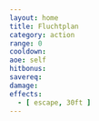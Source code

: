 ```yaml
---
layout: home
title: Fluchtplan
category: action
range: 0
cooldown:
aoe: self
hitbonus:
savereq:
damage:
effects:
  - [ escape, 30ft ]
---
```

